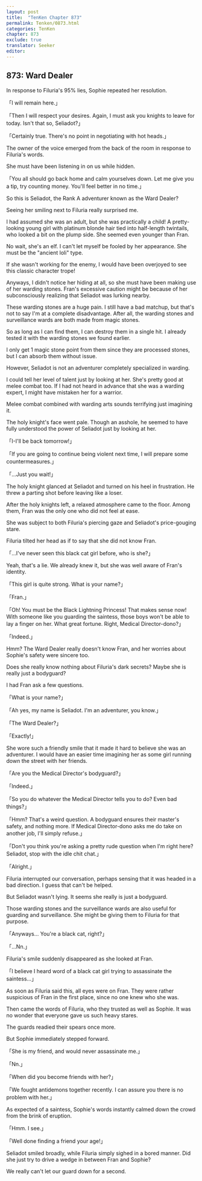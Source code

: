```yaml
---
layout: post
title:  "TenKen Chapter 873"
permalink: Tenken/0873.html
categories: TenKen
chapter: 873
exclude: true
translator: Seeker
editor: 
---
```

<h2>873: Ward Dealer</h2>

In response to Filuria's 95% lies, Sophie repeated her resolution.

「I will remain here.」

「Then I will respect your desires. Again, I must ask you knights to leave for today. Isn't that so, Seliadot?」

「Certainly true. There's no point in negotiating with hot heads.」

The owner of the voice emerged from the back of the room in response to Filuria's words.

She must have been listening in on us while hidden.

「You all should go back home and calm yourselves down. Let me give you a tip, try counting money. You'll feel better in no time.」

So this is Seliadot, the Rank A adventurer known as the Ward Dealer?

Seeing her smiling next to Filuria really surprised me.

I had assumed she was an adult, but she was practically a child! A pretty-looking young girl with platinum blonde hair tied into half-length twintails, who looked a bit on the plump side. She seemed even younger than Fran.

No wait, she's an elf. I can't let myself be fooled by her appearance. She must be the "ancient loli" type.

If she wasn't working for the enemy, I would have been overjoyed to see this classic character trope!

Anyways, I didn't notice her hiding at all, so she must have been making use of her warding stones. Fran's excessive caution might be because of her subconsciously realizing that Seliadot was lurking nearby.

These warding stones are a huge pain. I still have a bad matchup, but that's not to say I'm at a complete disadvantage. After all, the warding stones and surveillance wards are both made from magic stones.

So as long as I can find them, I can destroy them in a single hit. I already tested it with the warding stones we found earlier.

I only get 1 magic stone point from them since they are processed stones, but I can absorb them without issue.

However, Seliadot is not an adventurer completely specialized in warding.

I could tell her level of talent just by looking at her. She's pretty good at melee combat too. If I had not heard in advance that she was a warding expert, I might have mistaken her for a warrior.

Melee combat combined with warding arts sounds terrifying just imagining it.

The holy knight's face went pale. Though an asshole, he seemed to have fully understood the power of Seliadot just by looking at her.

「I-I'll be back tomorrow!」

「If you are going to continue being violent next time, I will prepare some countermeasures.」

「...Just you wait!」

The holy knight glanced at Seliadot and turned on his heel in frustration. He threw a parting shot before leaving like a loser.

After the holy knights left, a relaxed atmosphere came to the floor. Among them, Fran was the only one who did not feel at ease.

She was subject to both Filuria's piercing gaze and Seliadot's price-gouging stare.

Filuria tilted her head as if to say that she did not know Fran.

「...I've never seen this black cat girl before, who is she?」

Yeah, that's a lie. We already knew it, but she was well aware of Fran's identity.

「This girl is quite strong. What is your name?」

「Fran.」

「Oh! You must be the Black Lightning Princess! That makes sense now! With someone like you guarding the saintess, those boys won't be able to lay a finger on her. What great fortune. Right, Medical Director-dono?」

「Indeed.」

Hmm? The Ward Dealer really doesn't know Fran, and her worries about Sophie's safety were sincere too.

Does she really know nothing about Filuria's dark secrets? Maybe she is really just a bodyguard?

I had Fran ask a few questions.

「What is your name?」

「Ah yes, my name is Seliadot. I'm an adventurer, you know.」

「The Ward Dealer?」

「Exactly!」

She wore such a friendly smile that it made it hard to believe she was an adventurer. I would have an easier time imagining her as some girl running down the street with her friends.

「Are you the Medical Director's bodyguard?」

「Indeed.」

「So you do whatever the Medical Director tells you to do? Even bad things?」

「Hmm? That's a weird question. A bodyguard ensures their master's safety, and nothing more. If Medical Director-dono asks me do take on another job, I'll simply refuse.」

「Don't you think you're asking a pretty rude question when I'm right here? Seliadot, stop with the idle chit chat.」

「Alright.」

Filuria interrupted our conversation, perhaps sensing that it was headed in a bad direction. I guess that can't be helped.

But Seliadot wasn't lying. It seems she really is just a bodyguard.

Those warding stones and the surveillance wards are also useful for guarding and surveillance. She might be giving them to Filuria for that purpose.

「Anyways... You're a black cat, right?」

「...Nn.」

Filuria's smile suddenly disappeared as she looked at Fran.

「I believe I heard word of a black cat girl trying to assassinate the saintess...」

As soon as Filuria said this, all eyes were on Fran. They were rather suspicious of Fran in the first place, since no one knew who she was.

Then came the words of Filuria, who they trusted as well as Sophie. It was no wonder that everyone gave us such heavy stares.

The guards readied their spears once more.

But Sophie immediately stepped forward.

「She is my friend, and would never assassinate me.」

「Nn.」

「When did you become friends with her?」

「We fought antidemons together recently. I can assure you there is no problem with her.」

As expected of a saintess, Sophie's words instantly calmed down the crowd from the brink of eruption.

「Hmm. I see.」

「Well done finding a friend your age!」

Seliadot smiled broadly, while Filuria simply sighed in a bored manner. Did she just try to drive a wedge in between Fran and Sophie?

We really can't let our guard down for a second.



